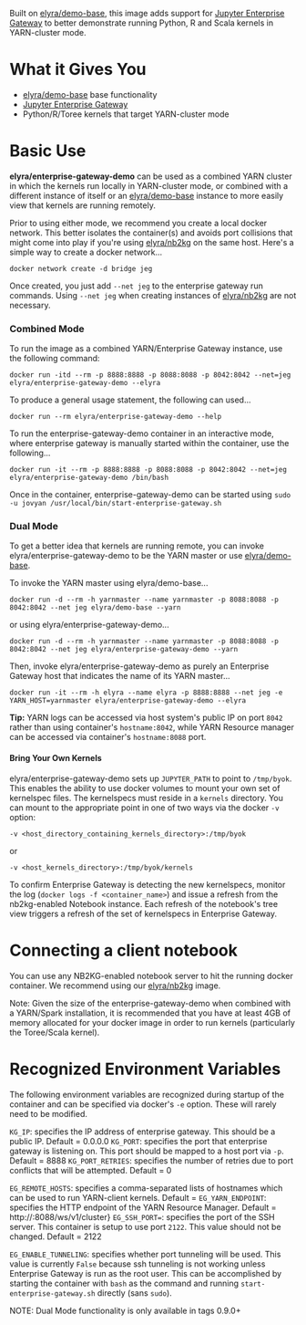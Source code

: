 Built on [elyra/demo-base](https://hub.docker.com/r/elyra/demo-base/), this image adds support for [Jupyter Enterprise Gateway](https://jupyter-enterprise-gateway.readthedocs.io/en/latest/) to better demonstrate running Python, R and Scala kernels in YARN-cluster mode.  

# What it Gives You
* [elyra/demo-base](https://hub.docker.com/r/elyra/demo-base/) base functionality
* [Jupyter Enterprise Gateway](https://github.com/jupyter-incubator/enterprise_gateway)
* Python/R/Toree kernels that target YARN-cluster mode

# Basic Use

**elyra/enterprise-gateway-demo** can be used as a combined YARN cluster in which the kernels run locally in YARN-cluster mode, or combined with a different instance of itself or an [elyra/demo-base](https://hub.docker.com/r/elyra/demo-base/) instance to more easily view that kernels are running remotely.

Prior to using either mode, we recommend you create a local docker network.  This better isolates the container(s) and avoids port collisions that might come into play if you're using [elyra/nb2kg](https://hub.docker.com/r/elyra/nb2kg/) on the same host.  Here's a simple way to create a docker network...

`docker network create -d bridge jeg`

Once created, you just add `--net jeg` to the enterprise gateway run commands.  Using `--net jeg` when creating instances of [elyra/nb2kg](https://hub.docker.com/r/elyra/nb2kg/) are not necessary.

### Combined Mode

To run the image as a combined YARN/Enterprise Gateway instance, use the following command: 

`docker run -itd --rm -p 8888:8888 -p 8088:8088 -p 8042:8042 --net=jeg elyra/enterprise-gateway-demo --elyra`

To produce a general usage statement, the following can used...

`docker run --rm elyra/enterprise-gateway-demo --help`

To run the enterprise-gateway-demo container in an interactive mode, where enterprise gateway is manually started within the container, use the following...

`docker run -it --rm -p 8888:8888 -p 8088:8088 -p 8042:8042 --net=jeg elyra/enterprise-gateway-demo /bin/bash`

Once in the container, enterprise-gateway-demo can be started using `sudo -u jovyan /usr/local/bin/start-enterprise-gateway.sh`

### Dual Mode

To get a better idea that kernels are running remote, you can invoke elyra/enterprise-gateway-demo to be the YARN master or use [elyra/demo-base](https://hub.docker.com/r/elyra/demo-base/).

To invoke the YARN master using elyra/demo-base...

`docker run -d --rm -h yarnmaster --name yarnmaster -p 8088:8088 -p 8042:8042 --net jeg elyra/demo-base --yarn`

or using elyra/enterprise-gateway-demo...

`docker run -d --rm -h yarnmaster --name yarnmaster -p 8088:8088 -p 8042:8042 --net jeg elyra/enterprise-gateway-demo --yarn`

Then, invoke elyra/enterprise-gateway-demo as purely an Enterprise Gateway host that indicates the name of its YARN master...

`docker run -it --rm -h elyra --name elyra -p 8888:8888 --net jeg -e YARN_HOST=yarnmaster elyra/enterprise-gateway-demo --elyra`

**Tip:** YARN logs can be accessed via host system's public IP on port `8042` rather than using container's `hostname:8042`, while YARN Resource manager can be accessed via container's `hostname:8088` port.

#### Bring Your Own Kernels
elyra/enterprise-gateway-demo sets up `JUPYTER_PATH` to point to `/tmp/byok`.  This enables the ability to use docker volumes to mount your own set of kernelspec files.  The kernelspecs must reside in a `kernels` directory.  You can mount to the appropriate point in one of two ways via the docker `-v` option:

`-v <host_directory_containing_kernels_directory>:/tmp/byok`

or

`-v <host_kernels_directory>:/tmp/byok/kernels`

To confirm Enterprise Gateway is detecting the new kernelspecs, monitor the log (`docker logs -f <container_name>`) and issue a refresh from the nb2kg-enabled Notebook instance.  Each refresh of the notebook's tree view triggers a refresh of the set of kernelspecs in Enterprise Gateway.

# Connecting a client notebook
You can use any NB2KG-enabled notebook server to hit the running docker container.  We recommend using our [elyra/nb2kg](https://hub.docker.com/r/elyra/nb2kg/) image. 

Note: Given the size of the enterprise-gateway-demo when combined with a YARN/Spark installation, it is recommended that you have at least 4GB of memory allocated for your docker image in order to run kernels (particularly the Toree/Scala kernel).

# Recognized Environment Variables
The following environment variables are recognized during startup of the container and can be specified via docker's `-e` option.  These will rarely need to be modified.

`KG_IP`: specifies the IP address of enterprise gateway.  This should be a public IP.  Default = 0.0.0.0
`KG_PORT`: specifies the port that enterprise gateway is listening on.  This port should be mapped to a host port via `-p`. Default = 8888
`KG_PORT_RETRIES`: specifies the number of retries due to port conflicts that will be attempted.  Default = 0

`EG_REMOTE_HOSTS`: specifies a comma-separated lists of hostnames which can be used to run YARN-client kernels.  Default = <container-hostname>
`EG_YARN_ENDPOINT`: specifies the HTTP endpoint of the YARN Resource Manager.  Default = http://<hostname>:8088/ws/v1/cluster}
`EG_SSH_PORT=`: specifies the port of the SSH server.  This container is setup to use port `2122`.  This value should not be changed.  Default = 2122

`EG_ENABLE_TUNNELING`: specifies whether port tunneling will be used.  This value is currently `False` because ssh tunneling is not working unless Enterprise Gateway is run as the root user.  This can be accomplished by starting the container with `bash` as the command and running `start-enterprise-gateway.sh` directly (sans `sudo`).

NOTE: Dual Mode functionality is only available in tags 0.9.0+

